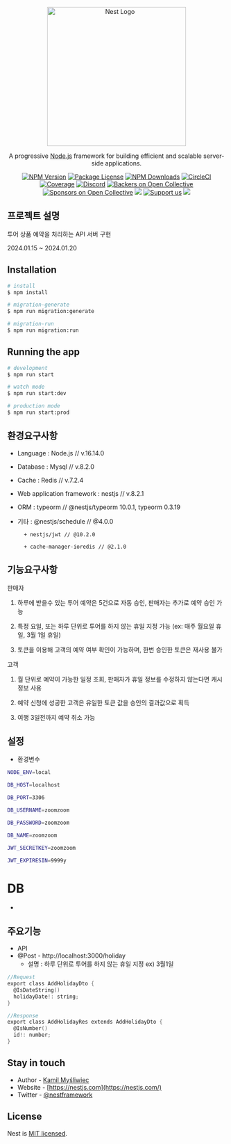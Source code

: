<p align="center">
  <a href="http://nestjs.com/" target="blank"><img src="https://nestjs.com/img/logo_text.svg" width="320" alt="Nest Logo" /></a>
</p>

[circleci-image]: https://img.shields.io/circleci/build/github/nestjs/nest/master?token=abc123def456
[circleci-url]: https://circleci.com/gh/nestjs/nest

  <p align="center">A progressive <a href="http://nodejs.org" target="_blank">Node.js</a> framework for building efficient and scalable server-side applications.</p>
    <p align="center">
<a href="https://www.npmjs.com/~nestjscore" target="_blank"><img src="https://img.shields.io/npm/v/@nestjs/core.svg" alt="NPM Version" /></a>
<a href="https://www.npmjs.com/~nestjscore" target="_blank"><img src="https://img.shields.io/npm/l/@nestjs/core.svg" alt="Package License" /></a>
<a href="https://www.npmjs.com/~nestjscore" target="_blank"><img src="https://img.shields.io/npm/dm/@nestjs/common.svg" alt="NPM Downloads" /></a>
<a href="https://circleci.com/gh/nestjs/nest" target="_blank"><img src="https://img.shields.io/circleci/build/github/nestjs/nest/master" alt="CircleCI" /></a>
<a href="https://coveralls.io/github/nestjs/nest?branch=master" target="_blank"><img src="https://coveralls.io/repos/github/nestjs/nest/badge.svg?branch=master#9" alt="Coverage" /></a>
<a href="https://discord.gg/G7Qnnhy" target="_blank"><img src="https://img.shields.io/badge/discord-online-brightgreen.svg" alt="Discord"/></a>
<a href="https://opencollective.com/nest#backer" target="_blank"><img src="https://opencollective.com/nest/backers/badge.svg" alt="Backers on Open Collective" /></a>
<a href="https://opencollective.com/nest#sponsor" target="_blank"><img src="https://opencollective.com/nest/sponsors/badge.svg" alt="Sponsors on Open Collective" /></a>
  <a href="https://paypal.me/kamilmysliwiec" target="_blank"><img src="https://img.shields.io/badge/Donate-PayPal-ff3f59.svg"/></a>
    <a href="https://opencollective.com/nest#sponsor"  target="_blank"><img src="https://img.shields.io/badge/Support%20us-Open%20Collective-41B883.svg" alt="Support us"></a>
  <a href="https://twitter.com/nestframework" target="_blank"><img src="https://img.shields.io/twitter/follow/nestframework.svg?style=social&label=Follow"></a>
</p>
  <!--[![Backers on Open Collective](https://opencollective.com/nest/backers/badge.svg)](https://opencollective.com/nest#backer)
  [![Sponsors on Open Collective](https://opencollective.com/nest/sponsors/badge.svg)](https://opencollective.com/nest#sponsor)-->

## 프로젝트 설명

투어 상품 예약을 처리하는 API 서버 구현

2024.01.15 ~ 2024.01.20


## Installation

```bash
# install
$ npm install

# migration-generate
$ npm run migration:generate

# migration-run
$ npm run migration:run
```



## Running the app

```bash
# development
$ npm run start

# watch mode
$ npm run start:dev

# production mode
$ npm run start:prod
```



## 환경요구사항

+ Language : Node.js // v.16.14.0

+ Database : Mysql // v.8.2.0

+ Cache : Redis // v.7.2.4

+ Web application framework : nestjs // v.8.2.1

+ ORM : typeorm // @nestjs/typeorm 10.0.1, typeorm 0.3.19

+ 기타 : @nestjs/schedule // @4.0.0

        + nestjs/jwt // @10.2.0

        + cache-manager-ioredis // @2.1.0



## 기능요구사항

판매자

1. 하루에 받을수 있는 투어 예약은 5건으로 자동 승인, 판매자는 추가로 예약 승인 가능

2. 특정 요일, 또는 하루 단위로 투어를 하지 않는 휴일 지정 가능 (ex: 매주 월요일 휴일, 3월 1일 휴일)

3. 토큰을 이용해 고객의 예약 여부 확인이 가능하며, 한번 승인한 토큰은 재사용 불가


고객

1. 월 단위로 예약이 가능한 일정 조회, 판매자가 휴일 정보를 수정하지 않는다면 캐시 정보 사용

2. 예약 신청에 성공한 고객은 유일한 토큰 값을 승인의 결과값으로 획득

3. 여행 3일전까지 예약 취소 가능



## 설정

+ 환경변수

```bash
NODE_ENV=local

DB_HOST=localhost

DB_PORT=3306

DB_USERNAME=zoomzoom

DB_PASSWORD=zoomzoom

DB_NAME=zoomzoom

JWT_SECRETKEY=zoomzoom

JWT_EXPIRESIN=9999y
```



# DB

+ 


## 주요기능

+ API
+ @Post - http://localhost:3000/holiday
  + 설명 : 하루 단위로 투어를 하지 않는 휴일 지정 ex) 3월1일
```c
//Request
export class AddHolidayDto {
  @IsDateString()
  holidayDate!: string;
}

//Response
export class AddHolidayRes extends AddHolidayDto {
  @IsNumber()
  id!: number;
}
```

## Stay in touch

- Author - [Kamil Myśliwiec](https://kamilmysliwiec.com)
- Website - [https://nestjs.com](https://nestjs.com/)
- Twitter - [@nestframework](https://twitter.com/nestframework)

## License

Nest is [MIT licensed](LICENSE).
